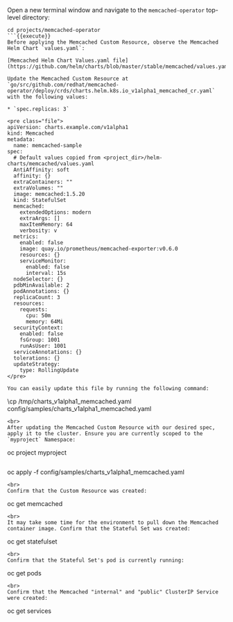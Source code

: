 Open a new terminal window and navigate to the `memcached-operator` top-level directory:

```
cd projects/memcached-operator
```{{execute}}
Before applying the Memcached Custom Resource, observe the Memcached Helm Chart `values.yaml`:

[Memcached Helm Chart Values.yaml file](https://github.com/helm/charts/blob/master/stable/memcached/values.yaml)

Update the Memcached Custom Resource at `go/src/github.com/redhat/memcached-operator/deploy/crds/charts.helm.k8s.io_v1alpha1_memcached_cr.yaml` with the following values:

* `spec.replicas: 3`

<pre class="file">
apiVersion: charts.example.com/v1alpha1
kind: Memcached
metadata:
  name: memcached-sample
spec:
  # Default values copied from <project_dir>/helm-charts/memcached/values.yaml
  AntiAffinity: soft
  affinity: {}
  extraContainers: ""
  extraVolumes: ""
  image: memcached:1.5.20
  kind: StatefulSet
  memcached:
    extendedOptions: modern
    extraArgs: []
    maxItemMemory: 64
    verbosity: v
  metrics:
    enabled: false
    image: quay.io/prometheus/memcached-exporter:v0.6.0
    resources: {}
    serviceMonitor:
      enabled: false
      interval: 15s
  nodeSelector: {}
  pdbMinAvailable: 2
  podAnnotations: {}
  replicaCount: 3
  resources:
    requests:
      cpu: 50m
      memory: 64Mi
  securityContext:
    enabled: false 
    fsGroup: 1001
    runAsUser: 1001
  serviceAnnotations: {}
  tolerations: {}
  updateStrategy:
    type: RollingUpdate
</pre>

You can easily update this file by running the following command:

```
\cp /tmp/charts_v1alpha1_memcached.yaml config/samples/charts_v1alpha1_memcached.yaml
```{{execute}}
<br>
After updating the Memcached Custom Resource with our desired spec, apply it to the cluster. Ensure you are currently scoped to the `myproject` Namespace:

```
oc project myproject
```{{execute}}

```
oc apply -f config/samples/charts_v1alpha1_memcached.yaml
```{{execute}}
<br>
Confirm that the Custom Resource was created:

```
oc get memcached
```{{execute}}
<br>
It may take some time for the environment to pull down the Memcached container image. Confirm that the Stateful Set was created:

```
oc get statefulset
```{{execute}}
<br>
Confirm that the Stateful Set's pod is currently running:

```
oc get pods
```{{execute}}
<br>
Confirm that the Memcached "internal" and "public" ClusterIP Service were created:

```
oc get services
```{{execute}}
